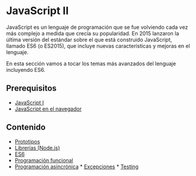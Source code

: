 # JavaScript II

JavaScript es un lenguaje de programación que se fue volviendo cada vez más complejo a medida que crecía su popularidad. En 2015 lanzaron la última versión del estándar sobre el que está construido JavaScript, llamado ES6 \(o ES2015\), que incluye nuevas características y mejoras en el lenguaje.

En esta sección vamos a tocar los temas más avanzados del lenguaje incluyendo ES6.

## Prerequisitos

* [JavaScript I](../javascript-i/)
* [JavaScript en el navegador](../javascript-browser/)

## Contenido

* [Prototipos](prototipos.md)
* [Librerías \(Node.js\)](librerias-node.js.md)
* [ES6](es6.md)
* [Programación funcional](programacion-funcional.md)
* [Programación asincrónica](programacion-asincronica.md)
* [Excepciones](excepciones.md)
* [Testing](testing.md)
